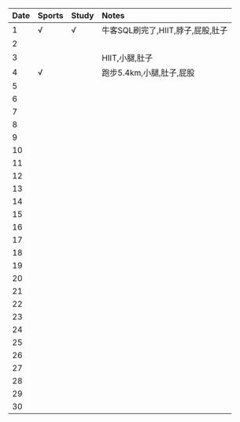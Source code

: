 Date|Sports|Study|Notes
:---------------|:---------------|:---------------|:---------------
1|√|√|牛客SQL刷完了,HIIT,脖子,屁股,肚子|
2| | | |
3| | |HIIT,小腿,肚子|
4|√| |跑步5.4km,小腿,肚子,屁股|
5| | | |
6| | | |
7| | | |
8| | | |
9| | | |
10| | | |
11| | | |
12| | | |
13| | | |
14| | | |
15| | | |
16| | | |
17| | | |
18| | | |
19| | | |
20| | | |
21| | | |
22| | | |
23| | | |
24| | | |
25| | | |
26| | | |
27| | | |
28| | | |
29| | | |
30| | | |

